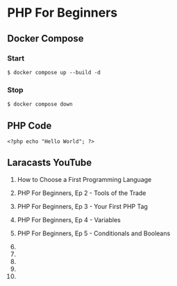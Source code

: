 # PHP For Beginners

## Docker Compose

### Start

`$ docker compose up --build -d`

### Stop

`$ docker compose down`

## PHP Code

`<?php echo "Hello World"; ?>`


## Laracasts YouTube

1. How to Choose a First Programming Language
2. PHP For Beginners, Ep 2 - Tools of the Trade
3. PHP For Beginners, Ep 3 - Your First PHP Tag
4. PHP For Beginners, Ep 4 - Variables
5. PHP For Beginners, Ep 5 - Conditionals and Booleans
6.
7.
8.
9.

50.